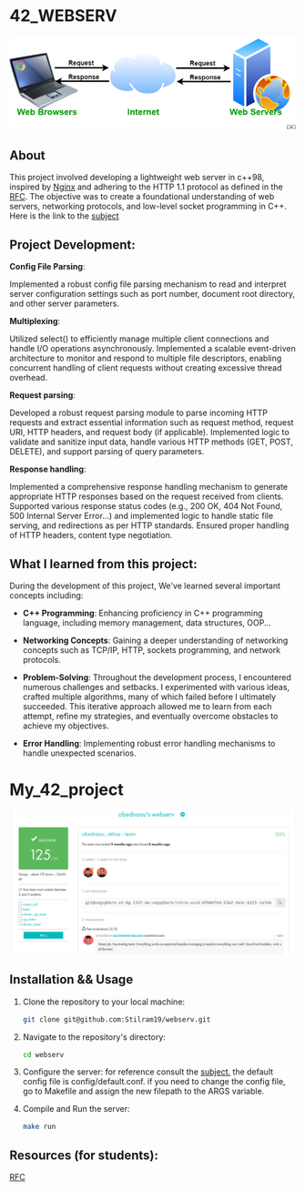 # 42_WEBSERV

![](resources/intro.png)

## About

This project involved developing a lightweight web server in c++98, inspired by [Nginx](https://en.wikipedia.org/wiki/Nginx) and adhering to the HTTP 1.1 protocol as defined in the [RFC](https://datatracker.ietf.org/doc/html/rfc2616). The objective was to create a foundational understanding of web servers, networking protocols, and low-level socket programming in C++.
Here is the link to the [subject](https://cdn.intra.42.fr/pdf/pdf/109738/en.subject.pdf)

## Project Development:

**Config File Parsing**:

Implemented a robust config file parsing mechanism to read and interpret server configuration settings such as port number, document root directory, and other server parameters. 

**Multiplexing**:

Utilized select() to efficiently manage multiple client connections and handle I/O operations asynchronously. Implemented a scalable event-driven architecture to monitor and respond to multiple file descriptors, enabling concurrent handling of client requests without creating excessive thread overhead.

**Request parsing**:

Developed a robust request parsing module to parse incoming HTTP requests and extract essential information such as request method, request URI, HTTP headers, and request body (if applicable). Implemented logic to validate and sanitize input data, handle various HTTP methods (GET, POST, DELETE), and support parsing of query parameters.

**Response handling**:

Implemented a comprehensive response handling mechanism to generate appropriate HTTP responses based on the request received from clients. Supported various response status codes (e.g., 200 OK, 404 Not Found, 500 Internal Server Error...) and implemented logic to handle static file serving, and redirections as per HTTP standards. Ensured proper handling of HTTP headers, content type negotiation.

## What I learned from this project:

During the development of this project, We've learned several important concepts including:

- **C++ Programming**: Enhancing proficiency in C++ programming language, including memory management, data structures, OOP...

- **Networking Concepts**: Gaining a deeper understanding of networking concepts such as TCP/IP, HTTP, sockets programming, and network protocols.

- **Problem-Solving**: Throughout the development process, I encountered numerous challenges and setbacks. I experimented with various ideas, crafted multiple algorithms, many of which failed before I ultimately succeeded. This iterative approach allowed me to learn from each attempt, refine my strategies, and eventually overcome obstacles to achieve my objectives.

- **Error Handling**: Implementing robust error handling mechanisms to handle unexpected scenarios.

# My_42_project

![](resources/my_project.png)

## Installation && Usage

1. Clone the repository to your local machine:

   ```bash
   git clone git@github.com:Stilram19/webserv.git
   ```

2. Navigate to the repository's directory:

    ```bash
    cd webserv
    ```

3. Configure the server:
    for reference consult the [subject.](https://cdn.intra.42.fr/pdf/pdf/109738/en.subject.pdf)
    the default config file is config/default.conf.
   if you need to change the config file, go to Makefile and assign the new filepath to the ARGS variable.

5. Compile and Run the server:

   ``` bash
   make run
   ```

## Resources (for students):

[RFC](https://datatracker.ietf.org/doc/html/rfc2616)
